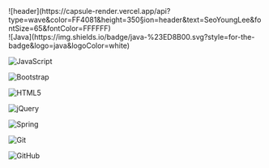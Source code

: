 <div align-center>
  ![header](https://capsule-render.vercel.app/api?type=wave&color=FF4081&height=350&section=header&text=SeoYoungLee&fontSize=65&fontColor=FFFFFF)
  
  <br>
  ![Java](https://img.shields.io/badge/java-%23ED8B00.svg?style=for-the-badge&logo=java&logoColor=white)

  ![JavaScript](https://img.shields.io/badge/javascript-%23323330.svg?style=for-the-badge&logo=javascript&logoColor=%23F7DF1E)

  ![Bootstrap](https://img.shields.io/badge/bootstrap-%23563D7C.svg?style=for-the-badge&logo=bootstrap&logoColor=white)

  ![HTML5](https://img.shields.io/badge/html5-%23E34F26.svg?style=for-the-badge&logo=html5&logoColor=white)

  ![jQuery](https://img.shields.io/badge/jquery-%230769AD.svg?style=for-the-badge&logo=jquery&logoColor=white)

  ![Spring](https://img.shields.io/badge/spring-%236DB33F.svg?style=for-the-badge&logo=spring&logoColor=white)

  ![Git](https://img.shields.io/badge/git-%23F05033.svg?style=for-the-badge&logo=git&logoColor=white)

  ![GitHub](https://img.shields.io/badge/github-%23121011.svg?style=for-the-badge&logo=github&logoColor=white)
</div>

